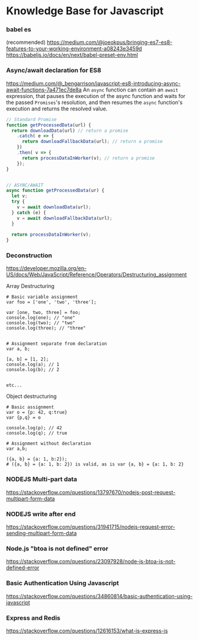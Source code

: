# Knowledge Base for Javascript


### babel es
(recommended) https://medium.com/@joeokpus/bringing-es7-es8-features-to-your-working-environment-a08243e3459d
https://babeljs.io/docs/en/next/babel-preset-env.html

### Async/await declaration for ES8
https://medium.com/@_bengarrison/javascript-es8-introducing-async-await-functions-7a471ec7de8a
An `async` function can contain an `await` expression, that pauses the execution of the async function and waits for the passed `Promises`'s resolution, and then resumes the `async` function's execution and returns the resolved value.
```Javascript
// Standard Promise
function getProcessedData(url) {
  return downloadData(url) // return a promise
    .catch( e => {
      return downloadFallbackData(url); // return a promise
    })
    .then( v => {
      return processDataInWorker(v); // return a promise
    });
}


// ASYNC/AWAIT
async function getProcessedData(ur) {
  let v;
  try {
    v = await downloadData(url);
  } catch (e) {
    v = await downloadFallbackData(url);
  }
  
  return processDataInWorker(v);
}
```

### Deconstruction
https://developer.mozilla.org/en-US/docs/Web/JavaScript/Reference/Operators/Destructuring_assignment

Array Destructuring
```
# Basic variable assignment
var foo = ['one', 'two', 'three'];

var [one, two, three] = foo;
console.log(one); // "one"
console.log(two); // "two"
console.log(three); // "three"


# Assignment separate from declaration
var a, b;

[a, b] = [1, 2];
console.log(a); // 1
console.log(b); // 2


etc...
```


Object destructuring
```
# Basic assignment
var o = {p: 42, q:true}
var {p,q} = o

console.log(p); // 42
console.log(q); // true

# Assignment without declaration
var a,b;

({a, b} = {a: 1, b:2});
# ({a, b} = {a: 1, b: 2}) is valid, as is var {a, b} = {a: 1, b: 2}
```


### NODEJS Multi-part data
https://stackoverflow.com/questions/13797670/nodejs-post-request-multipart-form-data

### NODEJS write after end
https://stackoverflow.com/questions/31941715/nodejs-request-error-sending-multipart-form-data

### Node.js "btoa is not defined" error
https://stackoverflow.com/questions/23097928/node-js-btoa-is-not-defined-error

### Basic Authentication Using Javascript
https://stackoverflow.com/questions/34860814/basic-authentication-using-javascript

### Express and Redis
https://stackoverflow.com/questions/12616153/what-is-express-js
